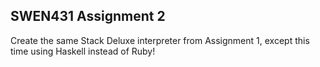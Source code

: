 ## SWEN431 Assignment 2
Create the same Stack Deluxe interpreter from Assignment 1, except this time using Haskell instead of Ruby!